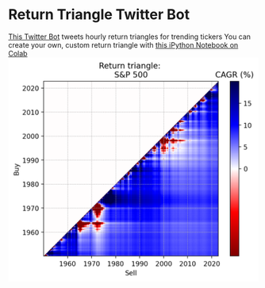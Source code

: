 # Return Triangle Twitter Bot
[This Twitter Bot](https://twitter.com/returntriangle) tweets hourly return triangles for trending tickers
You can create your own, custom return triangle with [this iPython Notebook on Colab](https://colab.research.google.com/github/hippke/returntriangle/blob/main/return_triangle.ipynb#scrollTo=1cc38add)
![Logo](https://raw.githubusercontent.com/hippke/returntriangle/main/triangle.png)
